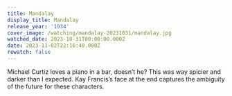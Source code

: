 ```yaml
---
title: Mandalay
display_title: Mandalay
release_year: '1934'
cover_image: /watching/mandalay-20231031/mandalay.jpg
watched_date: 2023-10-31T00:00:00.000Z
date: 2023-11-02T22:16:40.000Z
rewatch: false
---
```

Michael Curtiz loves a piano in a bar, doesn’t he? This was way spicier and darker than I expected. Kay Francis’s face at the end captures the ambiguity of the future for these characters.
